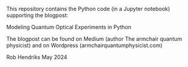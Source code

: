 This repository contains the Python code (in a Jupyter notebook) supporting the blogpost:

Modeling Quantum Optical Experiments in Python

The blogpost can be found on Medium (author The armchair quantum physicist) and on Wordpress (armchairquantumphysicist.com)

Rob Hendriks May 2024
